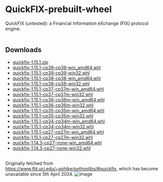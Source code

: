 # QuickFIX-prebuilt-wheel
QuickFIX (untested): a Financial Information eXchange (FIX) protocol engine.
<br><br>

## Downloads
- [quickfix-1.15.1.zip](https://github.com/kazcfz/QuickFIX-prebuilt-wheel/raw/main/quickfix-1.15.1.zip)
- [quickfix-1.15.1-cp39-cp39-win_amd64.whl](https://github.com/kazcfz/QuickFIX-prebuilt-wheel/raw/main/quickfix-1.15.1-cp39-cp39-win_amd64.whl)
- [quickfix-1.15.1-cp39-cp39-win32.whl](https://github.com/kazcfz/QuickFIX-prebuilt-wheel/raw/main/quickfix-1.15.1-cp39-cp39-win32.whl)
- [quickfix-1.15.1-cp38-cp38-win_amd64.whl](https://github.com/kazcfz/QuickFIX-prebuilt-wheel/raw/main/quickfix-1.15.1-cp38-cp38-win_amd64.whl)
- [quickfix-1.15.1-cp38-cp38-win32.whl](https://github.com/kazcfz/QuickFIX-prebuilt-wheel/raw/main/quickfix-1.15.1-cp38-cp38-win32.whl)
- [quickfix-1.15.1-cp37-cp37m-win_amd64.whl](https://github.com/kazcfz/QuickFIX-prebuilt-wheel/raw/main/quickfix-1.15.1-cp37-cp37m-win_amd64.whl)
- [quickfix-1.15.1-cp37-cp37m-win32.whl](https://github.com/kazcfz/QuickFIX-prebuilt-wheel/raw/main/quickfix-1.15.1-cp37-cp37m-win32.whl)
- [quickfix-1.15.1-cp36-cp36m-win_amd64.whl](https://github.com/kazcfz/QuickFIX-prebuilt-wheel/raw/main/quickfix-1.15.1-cp36-cp36m-win_amd64.whl)
- [quickfix-1.15.1-cp36-cp36m-win32.whl](https://github.com/kazcfz/QuickFIX-prebuilt-wheel/raw/main/quickfix-1.15.1-cp36-cp36m-win32.whl)
- [quickfix-1.15.1-cp35-cp35m-win_amd64.whl](https://github.com/kazcfz/QuickFIX-prebuilt-wheel/raw/main/quickfix-1.15.1-cp35-cp35m-win_amd64.whl)
- [quickfix-1.15.1-cp35-cp35m-win32.whl](https://github.com/kazcfz/QuickFIX-prebuilt-wheel/raw/main/quickfix-1.15.1-cp35-cp35m-win32.whl)
- [quickfix-1.15.1-cp34-cp34m-win_amd64.whl](https://github.com/kazcfz/QuickFIX-prebuilt-wheel/raw/main/quickfix-1.15.1-cp34-cp34m-win_amd64.whl)
- [quickfix-1.15.1-cp34-cp34m-win32.whl](https://github.com/kazcfz/QuickFIX-prebuilt-wheel/raw/main/quickfix-1.15.1-cp34-cp34m-win32.whl)
- [quickfix-1.15.1-cp27-cp27m-win_amd64.whl](https://github.com/kazcfz/QuickFIX-prebuilt-wheel/raw/main/quickfix-1.15.1-cp27-cp27m-win_amd64.whl)
- [quickfix-1.15.1-cp27-cp27m-win32.whl](https://github.com/kazcfz/QuickFIX-prebuilt-wheel/raw/main/quickfix-1.15.1-cp27-cp27m-win32.whl)
- [quickfix-1.14.3-cp27-none-win_amd64.whl](https://github.com/kazcfz/QuickFIX-prebuilt-wheel/raw/main/quickfix-1.14.3-cp27-none-win_amd64.whl)
- [quickfix-1.14.3-cp27-none-win32.whl](https://github.com/kazcfz/QuickFIX-prebuilt-wheel/raw/main/quickfix-1.14.3-cp27-none-win32.whl)
<br><br>

Originally fetched from https://www.lfd.uci.edu/~gohlke/pythonlibs/#quickfix, which has become unavailable since 5th April 2024.
![image](https://github.com/kazcfz/QuickFIX-prebuilt-wheel/assets/91522883/e93190b8-4d1b-4173-a6fa-56b1a85eb3c0)
